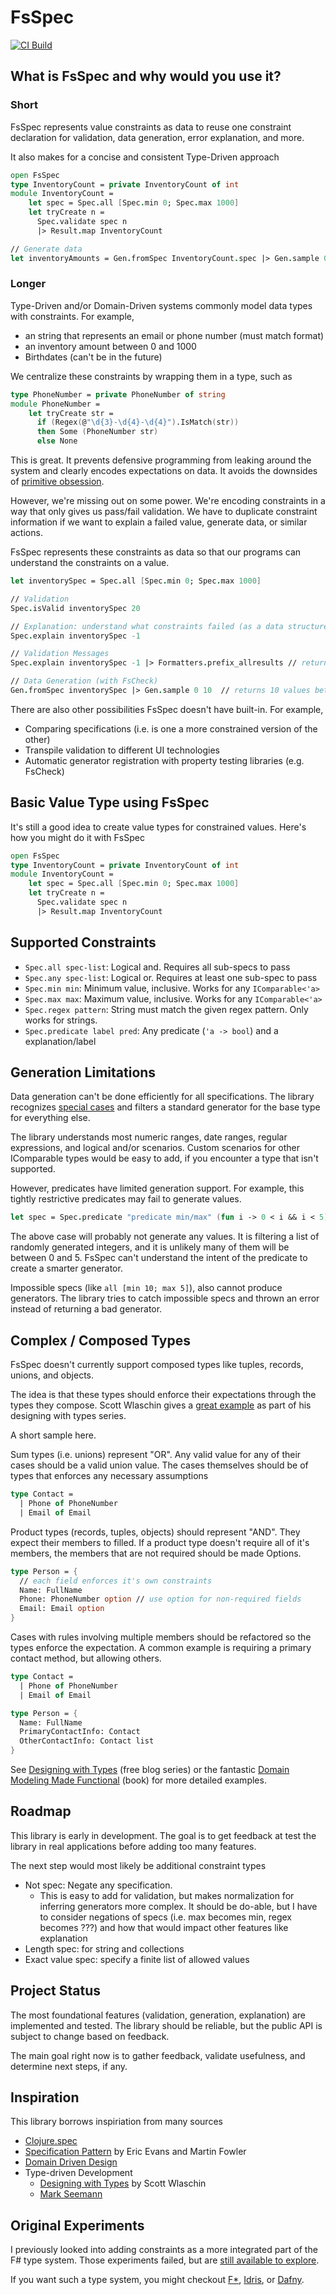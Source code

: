 # FsSpec

[![CI Build](https://github.com/farlee2121/FsSpec/actions/workflows/ci.yml/badge.svg)](https://github.com/farlee2121/FsSpec/actions/workflows/ci.yml)

## What is FsSpec and why would you use it?

### Short
FsSpec represents value constraints as data to reuse one constraint declaration for validation, data generation, error explanation, and more.

It also makes for a concise and consistent Type-Driven approach
```fsharp
open FsSpec
type InventoryCount = private InventoryCount of int
module InventoryCount = 
    let spec = Spec.all [Spec.min 0; Spec.max 1000]
    let tryCreate n =
      Spec.validate spec n 
      |> Result.map InventoryCount

// Generate data
let inventoryAmounts = Gen.fromSpec InventoryCount.spec |> Gen.sample 0 10
```

### Longer
Type-Driven and/or Domain-Driven systems commonly model data types with constraints. For example, 
- an string that represents an email or phone number (must match format)
- an inventory amount between 0 and 1000
- Birthdates (can't be in the future)

We centralize these constraints by wrapping them in a type, such as

```fsharp
type PhoneNumber = private PhoneNumber of string
module PhoneNumber = 
    let tryCreate str =
      if (Regex(@"\d{3}-\d{4}-\d{4}").IsMatch(str))
      then Some (PhoneNumber str)
      else None 
```

This is great. It prevents defensive programming from leaking around the system and clearly encodes expectations on data. It avoids the downsides of [primitive obsession](https://grabbagoft.blogspot.com/2007/12/dealing-with-primitive-obsession.html).

However, we're missing out on some power. We're encoding constraints in a way that only gives us pass/fail validation. 
We have to duplicate constraint information if we want to explain a failed value, generate data, or similar actions.

FsSpec represents these constraints as data so that our programs can understand the constraints on a value. 

```fsharp
let inventorySpec = Spec.all [Spec.min 0; Spec.max 1000]

// Validation
Spec.isValid inventorySpec 20

// Explanation: understand what constraints failed (as a data structure)
Spec.explain inventorySpec -1

// Validation Messages
Spec.explain inventorySpec -1 |> Formatters.prefix_allresults // returns: "-1 failed with: and [min 0 (FAIL); max 1000 (OK)]"

// Data Generation (with FsCheck)
Gen.fromSpec inventorySpec |> Gen.sample 0 10  // returns 10 values between 0 and 1000
```

There are also other possibilities FsSpec doesn't have built-in. For example,
- Comparing specifications (i.e. is one a more constrained version of the other)
- Transpile validation to different UI technologies
- Automatic generator registration with property testing libraries (e.g. FsCheck)

## Basic Value Type using FsSpec

It's still a good idea to create value types for constrained values. Here's how you might do it with FsSpec

```fsharp
open FsSpec
type InventoryCount = private InventoryCount of int
module InventoryCount = 
    let spec = Spec.all [Spec.min 0; Spec.max 1000]
    let tryCreate n =
      Spec.validate spec n 
      |> Result.map InventoryCount
```

## Supported Constraints

- `Spec.all spec-list`: Logical and. Requires all sub-specs to pass
- `Spec.any spec-list`: Logical or. Requires at least one sub-spec to pass
- `Spec.min min`: Minimum value, inclusive. Works for any `IComparable<'a>`
- `Spec.max max`: Maximum value, inclusive. Works for any `IComparable<'a>`
- `Spec.regex pattern`: String must match the given regex pattern. Only works for strings. 
- `Spec.predicate label pred`: Any predicate (`'a -> bool`) and a explanation/label

## Generation Limitations

Data generation can't be done efficiently for all specifications.
The library recognizes [special cases](./src/FsSpec.FsCheck/OptimizedCases.fs) and filters a standard generator for the base type for everything else.

The library understands most numeric ranges, date ranges, regular expressions, and logical and/or scenarios. 
Custom scenarios for other IComparable types would be easy to add, if you encounter a type that isn't supported.

However, predicates have limited generation support. For example, this tightly restrictive predicates may fail to generate values.
```fsharp
let spec = Spec.predicate "predicate min/max" (fun i -> 0 < i && i < 5)
```
The above case will probably not generate any values. It is filtering a list of randomly generated integers, and it is unlikely many of them will be between 0 and 5. FsSpec can't understand the intent of the predicate to create a smarter generator.

Impossible specs (like `all [min 10; max 5]`), also cannot produce generators. The library tries to catch impossible specs and thrown an error instead of returning a bad generator.

## Complex / Composed Types

FsSpec doesn't currently support composed types like tuples, records, unions, and objects.

The idea is that these types should enforce their expectations through the types they compose. Scott Wlaschin gives a [great example](https://fsharpforfunandprofit.com/posts/designing-with-types-representing-states/) as part of his designing with types series.

A short sample here.

Sum types (i.e. unions) represent "OR". Any valid value for any of their cases should be a valid union value. The cases themselves should be of types that enforces any necessary assumptions
```fsharp
type Contact = 
  | Phone of PhoneNumber
  | Email of Email
```

Product types (records, tuples, objects) should represent "AND". They expect their members to filled. If a product type doesn't require all of it's members, the members that are not required should be made Options.

```fsharp
type Person = {
  // each field enforces it's own constraints
  Name: FullName 
  Phone: PhoneNumber option // use option for non-required fields
  Email: Email option
}
```

Cases with rules involving multiple members should be refactored so the types enforce the expectation. A common example is requiring a primary contact method, but allowing others.
```fsharp
type Contact = 
  | Phone of PhoneNumber
  | Email of Email

type Person = {
  Name: FullName 
  PrimaryContactInfo: Contact
  OtherContactInfo: Contact list
}
```

See [Designing with Types](https://fsharpforfunandprofit.com/series/designing-with-types/) (free blog series) or the fantastic [Domain Modeling Made Functional](https://fsharpforfunandprofit.com/books/#domain-modeling-made-functional) (book) for more detailed examples.

## Roadmap

This library is early in development. The goal is to get feedback at test the library in real applications before adding too many features.

The next step would most likely be additional constraint types
- Not spec: Negate any specification. 
  - This is easy to add for validation, but makes normalization for inferring generators more complex. It should be do-able, but I have to consider negations of specs (i.e. max becomes min, regex becomes ???) and how that would impact other features like explanation
- Length spec: for string and collections
- Exact value spec: specify a finite list of allowed values

## Project Status
The most foundational features (validation, generation, explanation) are implemented and tested.
The library should be reliable, but the public API is subject to change based on feedback.

The main goal right now is to gather feedback, validate usefulness, and determine next steps, if any.

## Inspiration
This library borrows inspiriation from many sources 
- [Clojure.spec](https://clojure.org/about/spec)
- [Specification Pattern](https://www.martinfowler.com/apsupp/spec.pdf) by Eric Evans and Martin Fowler
- [Domain Driven Design](https://en.wikipedia.org/wiki/Domain-driven_design)
- Type-driven Development
  - [Designing with Types](https://fsharpforfunandprofit.com/series/designing-with-types/) by Scott Wlaschin
  - [Mark Seemann](https://blog.ploeh.dk/2015/05/07/functional-design-is-intrinsically-testable/#aee72ce959654d9388b448023f469cbc)

## Original Experiments

I previously looked into adding constraints as a more integrated part of the F# type system. 
Those experiments failed, but are [still available to explore](https://github.com/farlee2121/FsSpec-OriginalExperiment).

If you want such a type system, you might checkout [F*](https://www.fstar-lang.org/), [Idris](https://www.idris-lang.org/), or [Dafny](https://github.com/dafny-lang/dafny).